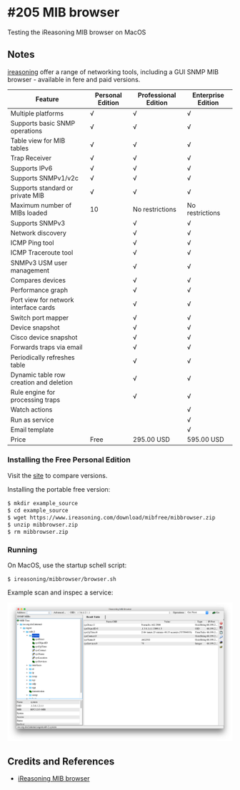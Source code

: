 # #205 MIB browser

Testing the iReasoning MIB browser on MacOS

## Notes

[ireasoning](https://www.ireasoning.com/) offer a range of networking tools, including a GUI
SNMP MIB browser - available in fere and paid versions.

| Feature                                 | Personal Edition | Professional Edition | Enterprise Edition |
|-----------------------------------------|------------------|----------------------|--------------------|
| Multiple platforms                      | √                | √                    | √                  |
| Supports basic SNMP operations          | √                | √                    | √                  |
| Table view for MIB tables               | √                | √                    | √                  |
| Trap Receiver                           | √                | √                    | √                  |
| Supports IPv6                           | √                | √                    | √                  |
| Supports SNMPv1/v2c                     | √                | √                    | √                  |
| Supports standard or private MIB        | √                | √                    | √                  |
| Maximum number of MIBs loaded           | 10               | No restrictions      | No restrictions    |
| Supports SNMPv3                         |                  | √                    | √                  |
| Network discovery                       |                  | √                    | √                  |
| ICMP Ping tool                          |                  | √                    | √                  |
| ICMP Traceroute tool                    |                  | √                    | √                  |
| SNMPv3 USM user management              |                  | √                    | √                  |
| Compares devices                        |                  | √                    | √                  |
| Performance graph                       |                  | √                    | √                  |
| Port view for network interface cards   |                  | √                    | √                  |
| Switch port mapper                      |                  | √                    | √                  |
| Device snapshot                         |                  | √                    | √                  |
| Cisco device snapshot                   |                  | √                    | √                  |
| Forwards traps via email                |                  | √                    | √                  |
| Periodically refreshes table            |                  | √                    | √                  |
| Dynamic table row creation and deletion |                  | √                    | √                  |
| Rule engine for processing traps        |                  | √                    | √                  |
| Watch actions                           |                  |                      | √                  |
| Run as service                          |                  |                      | √                  |
| Email template                          |                  |                      | √                  |
| Price                                   | Free             | 295.00 USD           | 595.00 USD         |


### Installing the Free Personal Edition

Visit the [site](https://www.ireasoning.com/mibbrowser.shtml) to compare versions.

Installing the portable free version:

    $ mkdir example_source
    $ cd example_source
    $ wget https://www.ireasoning.com/download/mibfree/mibbrowser.zip
    $ unzip mibbrowser.zip
    $ rm mibbrowser.zip

### Running

On MacOS, use the startup schell script:

    $ ireasoning/mibbrowser/browser.sh

Example scan and inspec a service:

![example.png](./assets/example.png?raw=true)

## Credits and References

* [iReasoning MIB browser](https://www.ireasoning.com/mibbrowser.shtml)
